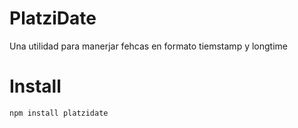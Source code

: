 # PlatziDate

Una utilidad para manerjar fehcas en formato tiemstamp y longtime

# Install
```bash
npm install platzidate
```
